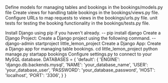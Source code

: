 Define models for managing tables and bookings in the bookings/models.py file
Create views for handling table bookings in the bookings/views.py file.
Configure URLs to map requests to views in the bookings/urls.py file.
unit tests for testing the booking functionality in the bookings/tests.py file.

Install Django using pip if you haven't already. -- pip install django
Create a Django Project: Create a Django project using the following command. --   django-admin startproject little_lemon_project
Create a Django App: Create a Django app for managing table bookings. 
  cd little_lemon_project
  python manage.py startapp bookings
Configure settings.py to connect to your MySQL database.
DATABASES = {
    'default': {
        'ENGINE': 'django.db.backends.mysql',
        'NAME': 'your_database_name',
        'USER': 'your_database_user',
        'PASSWORD': 'your_database_password',
        'HOST': 'localhost',
        'PORT': '3306',
    }
}
